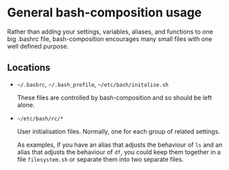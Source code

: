 General bash-composition usage
==============================

Rather than adding your settings, variables, aliases, and functions to one big
.bashrc file, bash-composition encourages many small files with one well
defined purpose.


Locations
---------

*   `~/.bashrc`, `~/.bash_profile`, `~/etc/bash/initalise.sh`

    These files are controlled by bash-composition and so should be left
    alone.

*   `~/etc/bash/rc/*`
    
    User initialisation files. Normally, one for each group of related
    settings.
  
    As examples, if you have an alias that adjusts the behaviour of `ls` and
    an alias that adjusts the behaviour of `df`, you could keep them together
    in a file `filesystem.sh` or separate them into two separate files.
